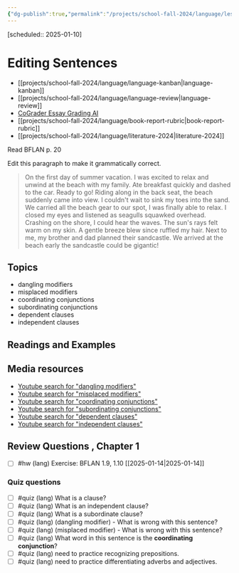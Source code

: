 ```yaml
---
{"dg-publish":true,"permalink":"/projects/school-fall-2024/language/lessons/editing-sentences/"}
---
```



[scheduled:: 2025-01-10]

#  Editing Sentences

- [[projects/school-fall-2024/language/language-kanban\|language-kanban]]
- [[projects/school-fall-2024/language/language-review\|language-review]]
- [CoGrader Essay Grading AI](https://v2.cograder.com/app)
- [[projects/school-fall-2024/language/book-report-rubric\|book-report-rubric]]
- [[projects/school-fall-2024/language/literature-2024\|literature-2024]]


Read BFLAN p. 20

Edit this paragraph to make it grammatically correct.

>On the first day of summer vacation. I was excited to relax and unwind at the
beach with my family. Ate breakfast quickly and dashed to the car. Ready to go!
Riding along in the back seat, the beach suddenly came into view. I couldn't
wait to sink my toes into the sand. We carried all the beach gear to our spot, I
was finally able to relax. I closed my eyes and listened as seagulls squawked
 overhead. Crashing on the shore, I could hear the waves. The sun's rays felt
 warm on my skin. A gentle breeze blew since ruffled my hair. Next to me, my
 brother and dad planned their sandcastle. We arrived at the beach early the
 sandcastle could be gigantic!

## Topics


- dangling modifiers
- misplaced modifiers
- coordinating conjunctions
- subordinating conjunctions
- dependent clauses
- independent clauses


## Readings and Examples


## Media resources


- [Youtube search for "dangling modifiers"](https://www.youtube.com/results?search_query=dangling%20modifiers) 
- [Youtube search for "misplaced modifiers"](https://www.youtube.com/results?search_query=misplaced%20modifiers) 
- [Youtube search for "coordinating conjunctions"](https://www.youtube.com/results?search_query=coordinating%20conjunctions) 
- [Youtube search for "subordinating conjunctions"](https://www.youtube.com/results?search_query=subordinating%20conjunctions) 
- [Youtube search for "dependent clauses"](https://www.youtube.com/results?search_query=dependent%20clauses) 
- [Youtube search for "independent clauses"](https://www.youtube.com/results?search_query=independent%20clauses) 

## Review Questions , Chapter 1



- [ ] #hw (lang) Exercise: BFLAN 1.9, 1.10 [[2025-01-14\|2025-01-14]] 

### Quiz questions

- [ ] #quiz (lang) What is a clause?
- [ ] #quiz (lang) What is an independent clause?
- [ ] #quiz (lang) What is a subordinate clause?
- [ ] #quiz (lang) (dangling modifier) - What is wrong with this sentence?
- [ ] #quiz (lang) (misplaced modifier) - What is wrong with this sentence?
- [ ] #quiz (lang) What word in this sentence is the **coordinating conjunction**?
- [ ] #quiz (lang) need to practice recognizing prepositions.
- [ ] #quiz (lang) need to practice differentiating adverbs and adjectives.
